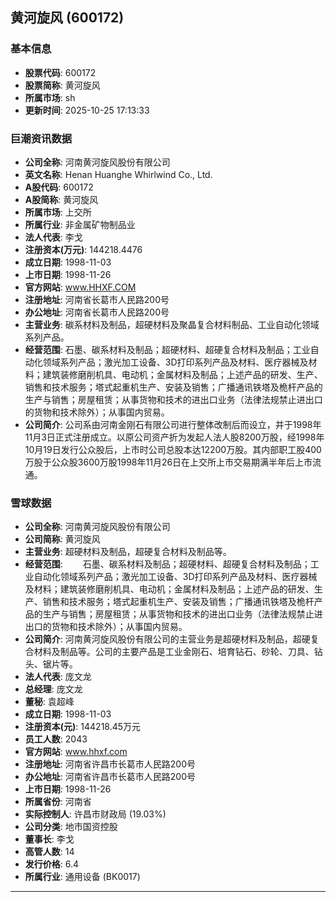 ## 黄河旋风 (600172)

### 基本信息

- **股票代码**: 600172
- **股票简称**: 黄河旋风
- **所属市场**: sh
- **更新时间**: 2025-10-25 17:13:33

### 巨潮资讯数据

- **公司全称**: 河南黄河旋风股份有限公司
- **英文名称**: Henan Huanghe Whirlwind Co., Ltd.
- **A股代码**: 600172
- **A股简称**: 黄河旋风
- **所属市场**: 上交所
- **所属行业**: 非金属矿物制品业
- **法人代表**: 李戈
- **注册资本(万元)**: 144218.4476
- **成立日期**: 1998-11-03
- **上市日期**: 1998-11-26
- **官方网站**: www.HHXF.COM
- **注册地址**: 河南省长葛市人民路200号
- **办公地址**: 河南省长葛市人民路200号
- **主营业务**: 碳系材料及制品，超硬材料及聚晶复合材料制品、工业自动化领域系列产品。
- **经营范围**: 石墨、碳系材料及制品；超硬材料、超硬复合材料及制品；工业自动化领域系列产品；激光加工设备、3D打印系列产品及材料、医疗器械及材料；建筑装修磨削机具、电动机；金属材料及制品；上述产品的研发、生产、销售和技术服务；塔式起重机生产、安装及销售；广播通讯铁塔及桅杆产品的生产与销售；房屋租赁；从事货物和技术的进出口业务（法律法规禁止进出口的货物和技术除外）；从事国内贸易。
- **公司简介**: 公司系由河南金刚石有限公司进行整体改制后而设立，并于1998年11月3日正式注册成立。以原公司资产折为发起人法人股8200万股，经1998年10月19日发行公众股后，上市时公司总股本达12200万股。其内部职工股400万股于公众股3600万股1998年11月26日在上交所上市交易期满半年后上市流通。

### 雪球数据

- **公司全称**: 河南黄河旋风股份有限公司
- **公司简称**: 黄河旋风
- **主营业务**: 超硬材料及制品，超硬复合材料及制品等。
- **经营范围**: 　　石墨、碳系材料及制品；超硬材料、超硬复合材料及制品；工业自动化领域系列产品；激光加工设备、3D打印系列产品及材料、医疗器械及材料；建筑装修磨削机具、电动机；金属材料及制品；上述产品的研发、生产、销售和技术服务；塔式起重机生产、安装及销售；广播通讯铁塔及桅杆产品的生产与销售；房屋租赁；从事货物和技术的进出口业务（法律法规禁止进出口的货物和技术除外）；从事国内贸易。
- **公司简介**: 河南黄河旋风股份有限公司的主营业务是超硬材料及制品，超硬复合材料及制品等。公司的主要产品是工业金刚石、培育钻石、砂轮、刀具、钻头、锯片等。
- **法人代表**: 庞文龙
- **总经理**: 庞文龙
- **董秘**: 袁超峰
- **成立日期**: 1998-11-03
- **注册资本(元)**: 144218.45万元
- **员工人数**: 2043
- **官方网站**: www.hhxf.com
- **注册地址**: 河南省许昌市长葛市人民路200号
- **办公地址**: 河南省许昌市长葛市人民路200号
- **上市日期**: 1998-11-26
- **所属省份**: 河南省
- **实际控制人**: 许昌市财政局 (19.03%)
- **公司分类**: 地市国资控股
- **董事长**: 李戈
- **高管人数**: 14
- **发行价格**: 6.4
- **所属行业**: 通用设备 (BK0017)

---